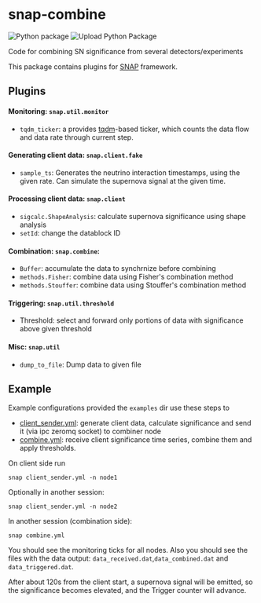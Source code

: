 # snap-combine

![Python package](https://github.com/Sheshuk/snap-combine/workflows/Python%20package/badge.svg)
![Upload Python Package](https://github.com/Sheshuk/snap-combine/workflows/Upload%20Python%20Package/badge.svg)

Code for combining SN significance from several detectors/experiments

This package contains plugins for [SNAP](https://github.com/Sheshuk/snap-base) framework.

## Plugins
#### Monitoring: `snap.util.monitor`

* `tqdm_ticker`: a provides [tqdm](https://github.com/tqdm/tqdm)-based ticker, which counts the data flow and data rate through current step.

#### Generating client data: `snap.client.fake`

* `sample_ts`: Generates the neutrino interaction timestamps, using the given rate. Can simulate the supernova signal at the given time.

#### Processing client data: `snap.client`

* `sigcalc.ShapeAnalysis`: calculate supernova significance using shape analysis
* `setId`: change the datablock ID

#### Combination: `snap.combine`:

* `Buffer`: accumulate the data to synchrnize before combining
* `methods.Fisher`:   combine data using Fisher's combination method
* `methods.Stouffer`: combine data using Stouffer's combination method

#### Triggering: `snap.util.threshold`

* Threshold: select and forward only portions of data with significance above given threshold

#### Misc: `snap.util`

* `dump_to_file`: Dump data to given file

## Example

Example configurations provided the `examples` dir use these steps to 
* [client_sender.yml](examples/client_sender.yml): generate client data, calculate significance and send it (via ipc zeromq socket) to combiner node
* [combine.yml](examples/combine.yml): receive client significance time series, combine them and apply thresholds.

On client side run 
```
snap client_sender.yml -n node1
```

Optionally in another session:
```
snap client_sender.yml -n node2
```

In another session (combination side):
```
snap combine.yml
```

You should see the monitoring ticks for all nodes.
Also you should see the files with the data output: `data_received.dat`,`data_combined.dat` and `data_triggered.dat`.

After about 120s from the client start, a supernova signal will be emitted, so the significance becomes elevated, and the Trigger counter will advance.
